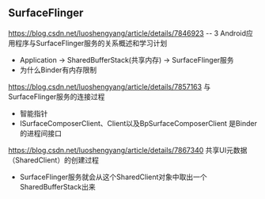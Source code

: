 ## SurfaceFlinger
https://blog.csdn.net/luoshengyang/article/details/7846923 -- 3
Android应用程序与SurfaceFlinger服务的关系概述和学习计划
+ Application -> SharedBufferStack(共享内存) -> SurfaceFlinger服务
+ 为什么Binder有内存限制

https://blog.csdn.net/luoshengyang/article/details/7857163
与SurfaceFlinger服务的连接过程
+ 智能指针
+ ISurfaceComposerClient、Client以及BpSurfaceComposerClient 是Binder的进程间接口

https://blog.csdn.net/luoshengyang/article/details/7867340
共享UI元数据（SharedClient）的创建过程
+ SurfaceFlinger服务就会从这个SharedClient对象中取出一个SharedBufferStack出来
